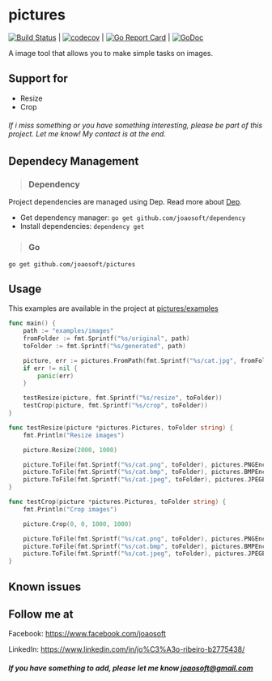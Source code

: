 # pictures
[![Build Status](https://travis-ci.org/joaosoft/pictures.svg?branch=master)](https://travis-ci.org/joaosoft/pictures) | [![codecov](https://codecov.io/gh/joaosoft/pictures/branch/master/graph/badge.svg)](https://codecov.io/gh/joaosoft/pictures) | [![Go Report Card](https://goreportcard.com/badge/github.com/joaosoft/pictures)](https://goreportcard.com/report/github.com/joaosoft/pictures) | [![GoDoc](https://godoc.org/github.com/joaosoft/pictures?status.svg)](https://godoc.org/github.com/joaosoft/pictures)

A image tool that allows you to make simple tasks on images.

## Support for 
* Resize
* Crop

###### If i miss something or you have something interesting, please be part of this project. Let me know! My contact is at the end.

## Dependecy Management
>### Dependency

Project dependencies are managed using Dep. Read more about [Dep](https://github.com/golang/dep).
* Get dependency manager: `go get github.com/joaosoft/dependency`
* Install dependencies: `dependency get`


>### Go
```
go get github.com/joaosoft/pictures
```

## Usage 
This examples are available in the project at [pictures/examples](https://github.com/joaosoft/pictures/tree/master/examples)
```go
func main() {
	path := "examples/images"
	fromFolder := fmt.Sprintf("%s/original", path)
	toFolder := fmt.Sprintf("%s/generated", path)

	picture, err := pictures.FromPath(fmt.Sprintf("%s/cat.jpg", fromFolder))
	if err != nil {
		panic(err)
	}

	testResize(picture, fmt.Sprintf("%s/resize", toFolder))
	testCrop(picture, fmt.Sprintf("%s/crop", toFolder))
}

func testResize(picture *pictures.Pictures, toFolder string) {
	fmt.Println("Resize images")

	picture.Resize(2000, 1000)

	picture.ToFile(fmt.Sprintf("%s/cat.png", toFolder), pictures.PNGEncoder())
	picture.ToFile(fmt.Sprintf("%s/cat.bmp", toFolder), pictures.BMPEncoder())
	picture.ToFile(fmt.Sprintf("%s/cat.jpeg", toFolder), pictures.JPEGEncoder(100))
}

func testCrop(picture *pictures.Pictures, toFolder string) {
	fmt.Println("Crop images")

	picture.Crop(0, 0, 1000, 1000)

	picture.ToFile(fmt.Sprintf("%s/cat.png", toFolder), pictures.PNGEncoder())
	picture.ToFile(fmt.Sprintf("%s/cat.bmp", toFolder), pictures.BMPEncoder())
	picture.ToFile(fmt.Sprintf("%s/cat.jpeg", toFolder), pictures.JPEGEncoder(100))
}
```

## Known issues

## Follow me at
Facebook: https://www.facebook.com/joaosoft

LinkedIn: https://www.linkedin.com/in/jo%C3%A3o-ribeiro-b2775438/

##### If you have something to add, please let me know joaosoft@gmail.com

